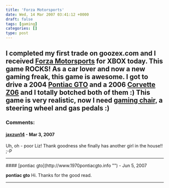 ```yaml
---
title: 'Forza Motorsports'
date: Wed, 14 Mar 2007 03:41:12 +0000
draft: false
tags: [gaming]
categories: []
type: post
---
```


I completed my first trade on goozex.com and I received [Forza Motorsports](http://www.goozex.com/trading/asp/itemdetail.asp?item=9322) for XBOX today. This game ROCKS! As a car lover and now a new gaming freak, this game is awesome. I got to drive a 2004 [Pontiac GTO](http://www.pontiac.com/gto/index.jsp) and a 2006 [Corvette Z06](http://www.chevrolet.com/corvette/#corvette-z06) and I totally botched both of them :) This game is very realistic, now I need [gaming chair,](http://www.amazon.com/dp/B000K9Q5UK/ref=nosim/?tag=nextag-sg-20&creative=380333&creativeASIN=B000K9Q5UK&linkCode=asn) a steering wheel and gas pedals :)
---
### Comments:
#### [jaxzun14](http://jaxzun14.wordpress.com/ "jacquie.moreno@gmail.com") - <time datetime="2007-03-14 09:25:04">Mar 3, 2007</time>

Uh, oh - poor Liz! Thank goodness she finally has another girl in the house!! ;-P
<hr />
#### [pontiac gto](http://www.1970pontiacgto.info "") - <time datetime="2007-06-29 08:28:02">Jun 5, 2007</time>

**pontiac gto** Hi. Thanks for the good read.
<hr />
